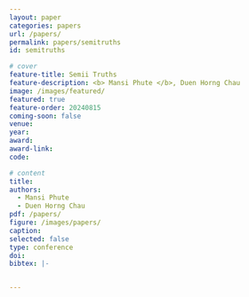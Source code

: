 ```yaml
---
layout: paper
categories: papers
url: /papers/
permalink: papers/semitruths
id: semitruths

# cover
feature-title: Semii Truths
feature-description: <b> Mansi Phute </b>, Duen Horng Chau
image: /images/featured/
featured: true
feature-order: 20240815
coming-soon: false
venue: 
year: 
award: 
award-link:
code: 

# content
title:
authors:
  - Mansi Phute
  - Duen Horng Chau
pdf: /papers/
figure: /images/papers/
caption: 
selected: false
type: conference
doi: 
bibtex: |-


---
```

